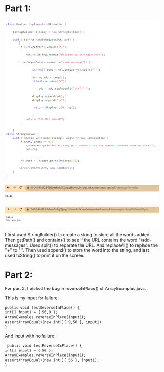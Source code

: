# Part 1:


![Image](Lab3-1.PNG)


![Image](Lab3.PNG)

![Image](Lab3-2.PNG)


I first used StringBuilder() to create a string to store all the words added. Then getPath() and contains() to see if the URL contains the word "/add-messages". Used split() to separate the URL. And replaceAll() to replace the "+" to " ". Then used append() to store the word into the string, and last used toString() to print it on the screen. 

# Part 2:

For part 2, I picked the bug in reverseInPlace() of ArrayExamples.java. 

This is my input for failure:

    public void testReverseInPlace() {
    int[] input1 = { 56,9 };
    ArrayExamples.reverseInPlace(input1);
    assertArrayEquals(new int[]{ 9,56 }, input1);
	}

 And input with no failure:

     public void testReverseInPlace() {
    int[] input1 = { 56 };
    ArrayExamples.reverseInPlace(input1);
    assertArrayEquals(new int[]{ 56 }, input1);
	}
